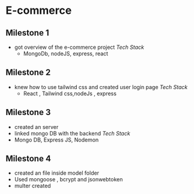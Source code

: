 # E-commerce

## Milestone 1

- got overview of the e-commerce project
  *Tech Stack*
  - MongoDb, nodeJS, express, react

## Milestone 2

- knew how to use tailwind css and created user login page
  *Tech Stack*
  - React , Tailwind css,nodeJs , express

## Milestone 3

- created an server
- linked mongo DB with the backend
  *Tech Stack*
- Mongo DB, Express JS, Nodemon

## Milestone 4 
- created an file inside model folder
- Used mongoose , bcrypt and jsonwebtoken
- multer created
